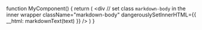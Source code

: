 function MyComponent() {
  return (
    <div
      // set class `markdown-body` in the inner wrapper
      className="markdown-body"
      dangerouslySetInnerHTML={{ __html: markdownText(text) }}
    />
  )
}